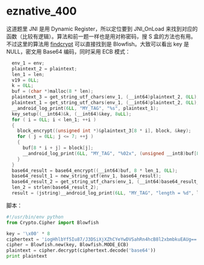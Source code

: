 # eznative_400

这道题里 JNI 是用 Dynamic Register，所以定位要到 JNI_OnLoad 来找到对应的函数（比较有逻辑）。算法和前一题一样也是用对称密码，搜 S 盒的方法也有用。不过这里的算法用 [findcrypt](https://github.com/polymorf/findcrypt-yara) 可以直接找到是 Blowfish。大致可以看出 key 是 NULL，密文用 Base64 编码，同时采用 ECB 模式：

```cpp
  env_1 = env;
  plaintext_2 = plaintext;
  len_1 = len;
  v19 = 0LL;
  k = 0LL;
  buf = (char *)malloc(8 * len);
  plaintext_3 = get_string_utf_chars(env_1, (__int64)plaintext_2, 0LL);
  plaintext_1 = get_string_utf_chars(env_1, (__int64)plaintext_2, 0LL);
  __android_log_print(6LL, "MY_TAG", "%s", plaintext_1);
  key_setup((__int64)&k, (__int64)&key, 8uLL);
  for ( i = 0LL; i < len_1; ++i )
  {
    block_encrypt((unsigned int *)&plaintext_3[8 * i], block, &key);
    for ( j = 0LL; j <= 7; ++j )
    {
      buf[8 * i + j] = block[j];
      __android_log_print(6LL, "MY_TAG", "%02x", (unsigned __int8)buf[8 * i + j]);
    }
  }
  base64_result = base64_encrypt((__int64)buf, 8 * len_1, 0LL);
  base64_result_1 = new_string_utf(env_1, base64_result);
  base64_result_2 = get_string_utf_chars(env_1, (__int64)base64_result_1, 0LL);
  len_2 = strlen(base64_result_2);
  result = (jstring)__android_log_print(6LL, "MY_TAG", "length = %d", len_2);
```

脚本：

```python
#!/usr/bin/env python
from Crypto.Cipher import Blowfish

key = '\x00' * 8
ciphertext = 'iogHhlbYf5Iu87/J3DSiXjXZhCYeYwDVSahRn4hcB8l2xbmbkuEAUg=='
cipher = Blowfish.new(key, Blowfish.MODE_ECB)
plaintext = cipher.decrypt(ciphertext.decode('base64'))
print plaintext
```
